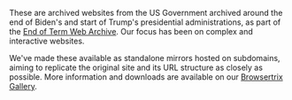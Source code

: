 These are archived websites from the US Government archived around the end of Biden's and start of Trump's presidential administrations, as part of the [End of Term Web Archive](https://eotarchive.org/). Our focus has been on complex and interactive websites.

We've made these available as standalone mirrors hosted on subdomains, aiming to replicate the original site and its URL structure as closely as possible. More information and downloads are available on our [Browsertrix Gallery](https://app.browsertrix.com/explore/usgov-archive).
